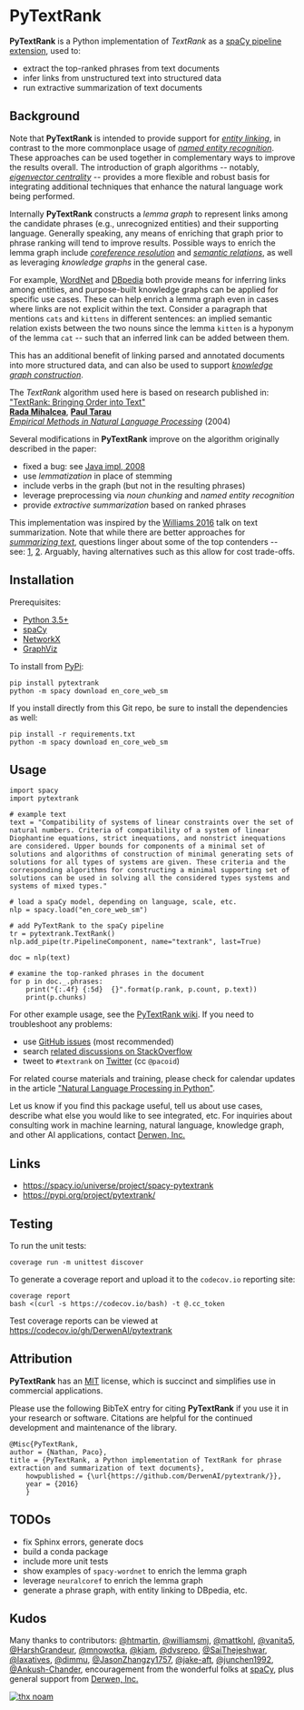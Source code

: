 # PyTextRank

**PyTextRank** is a Python implementation of *TextRank* as a
[spaCy pipeline extension](https://spacy.io/universe/project/spacy-pytextrank),
used to:

  - extract the top-ranked phrases from text documents
  - infer links from unstructured text into structured data
  - run extractive summarization of text documents

## Background

Note that **PyTextRank** is intended to provide support for
[*entity linking*](http://nlpprogress.com/english/entity_linking.html),
in contrast to the more commonplace usage of
[*named entity recognition*](http://nlpprogress.com/english/named_entity_recognition.html).
These approaches can be used together in complementary ways to improve
the results overall.
The introduction of graph algorithms -- notably,
[*eigenvector centrality*](https://demonstrations.wolfram.com/NetworkCentralityUsingEigenvectors/)
-- provides a more flexible and robust basis for integrating additional
techniques that enhance the natural language work being performed.

Internally **PyTextRank** constructs a *lemma graph* to represent links
among the candidate phrases (e.g., unrecognized entities) and their
supporting language.
Generally speaking, any means of enriching that graph prior to phrase
ranking will tend to improve results.
Possible ways to enrich the lemma graph include
[*coreference resolution*](http://nlpprogress.com/english/coreference_resolution.html)
and
[*semantic relations*](https://en.wikipedia.org/wiki/Hyponymy_and_hypernymy),
as well as leveraging *knowledge graphs* in the general case.

For example,
[WordNet](https://spacy.io/universe/project/spacy-wordnet)
and
[DBpedia](https://wiki.dbpedia.org/)
both provide means for inferring links among entities, and purpose-built knowledge
graphs can be applied for specific use cases.
These can help enrich a lemma graph even in cases where links are not explicit 
within the text.
Consider a paragraph that mentions `cats` and `kittens` in different sentences: 
an implied semantic relation exists between the two nouns since the lemma `kitten` 
is a hyponym of the lemma `cat` -- such that an inferred link can be added 
between them.

This has an additional benefit of linking parsed and annotated documents
into more structured data, and can also be used to support
[*knowledge graph construction*](https://www.akbc.ws/).

The *TextRank* algorithm used here is based on research published in:  
["TextRank: Bringing Order into Text"](https://web.eecs.umich.edu/~mihalcea/papers/mihalcea.emnlp04.pdf)  
[**Rada Mihalcea**](https://web.eecs.umich.edu/~mihalcea/), 
[**Paul Tarau**](https://www.cse.unt.edu/~tarau/)  
[*Empirical Methods in Natural Language Processing*](https://www.researchgate.net/publication/200044196_TextRank_Bringing_Order_into_Texts) (2004)

Several modifications in **PyTextRank** improve on the algorithm originally
described in the paper:

  - fixed a bug: see [Java impl, 2008](https://github.com/ceteri/textrank)
  - use *lemmatization* in place of stemming
  - include verbs in the graph (but not in the resulting phrases)
  - leverage preprocessing via *noun chunking* and *named entity recognition*
  - provide *extractive summarization* based on ranked phrases

This implementation was inspired by the
[Williams 2016](http://mike.place/2016/summarization/)
talk on text summarization.
Note that while there are better approaches for
[*summarizing text*](http://nlpprogress.com/english/summarization.html),
questions linger about some of the top contenders -- see:
[1](https://arxiv.org/abs/1909.03004),
[2](https://arxiv.org/abs/1906.02243).
Arguably, having alternatives such as this allow for cost trade-offs.


## Installation

Prerequisites:

- [Python 3.5+](https://www.python.org/downloads/)
- [spaCy](https://spacy.io/docs/usage/)
- [NetworkX](http://networkx.readthedocs.io/)
- [GraphViz](https://graphviz.readthedocs.io/)

To install from [PyPi](https://pypi.python.org/pypi/pytextrank):

```
pip install pytextrank
python -m spacy download en_core_web_sm
```

If you install directly from this Git repo, be sure to install the dependencies
as well:

```
pip install -r requirements.txt
python -m spacy download en_core_web_sm
```


## Usage

```
import spacy
import pytextrank

# example text
text = "Compatibility of systems of linear constraints over the set of natural numbers. Criteria of compatibility of a system of linear Diophantine equations, strict inequations, and nonstrict inequations are considered. Upper bounds for components of a minimal set of solutions and algorithms of construction of minimal generating sets of solutions for all types of systems are given. These criteria and the corresponding algorithms for constructing a minimal supporting set of solutions can be used in solving all the considered types systems and systems of mixed types."

# load a spaCy model, depending on language, scale, etc.
nlp = spacy.load("en_core_web_sm")

# add PyTextRank to the spaCy pipeline
tr = pytextrank.TextRank()
nlp.add_pipe(tr.PipelineComponent, name="textrank", last=True)

doc = nlp(text)

# examine the top-ranked phrases in the document
for p in doc._.phrases:
    print("{:.4f} {:5d}  {}".format(p.rank, p.count, p.text))
    print(p.chunks)
```

For other example usage, see the 
[PyTextRank wiki](https://github.com/DerwenAI/pytextrank/wiki).
If you need to troubleshoot any problems:

  - use [GitHub issues](https://github.com/DerwenAI/pytextrank/issues) (most recommended)
  - search [related discussions on StackOverflow](https://stackoverflow.com/search?q=pytextrank)
  - tweet to `#textrank` on [Twitter](https://twitter.com/search?q=%23textrank) (cc `@pacoid`)

For related course materials and training, please check for calendar updates in the article
["Natural Language Processing in Python"](https://medium.com/derwen/natural-language-processing-in-python-832b0a99791b).

Let us know if you find this package useful, tell us about use cases, 
describe what else you would like to see integrated, etc.
For inquiries about consulting work in machine learning, natural language,
knowledge graph, and other AI applications, contact 
[Derwen, Inc.](https://derwen.ai/contact)


## Links

  - https://spacy.io/universe/project/spacy-pytextrank
  - https://pypi.org/project/pytextrank/


## Testing

To run the unit tests:

```
coverage run -m unittest discover
```

To generate a coverage report and upload it to the `codecov.io`
reporting site:

```
coverage report
bash <(curl -s https://codecov.io/bash) -t @.cc_token
```

Test coverage reports can be viewed at
<https://codecov.io/gh/DerwenAI/pytextrank>


## Attribution

**PyTextRank** has an [MIT](https://spdx.org/licenses/MIT.html) license,
which is succinct and simplifies use in commercial applications.

Please use the following BibTeX entry for citing **PyTextRank** if you use it in your research or software.
Citations are helpful for the continued development and maintenance of the library.

```
@Misc{PyTextRank,
author = {Nathan, Paco},
title = {PyTextRank, a Python implementation of TextRank for phrase extraction and summarization of text documents},
    howpublished = {\url{https://github.com/DerwenAI/pytextrank/}},
    year = {2016}
    }
```


## TODOs

  - fix Sphinx errors, generate docs
  - build a conda package
  - include more unit tests
  - show examples of `spacy-wordnet` to enrich the lemma graph
  - leverage `neuralcoref` to enrich the lemma graph
  - generate a phrase graph, with entity linking to DBpedia, etc.


## Kudos

Many thanks to contributors:
[@htmartin](https://github.com/htmartin),
[@williamsmj](https://github.com/williamsmj/),
[@mattkohl](https://github.com/mattkohl),
[@vanita5](https://github.com/vanita5),
[@HarshGrandeur](https://github.com/HarshGrandeur),
[@mnowotka](https://github.com/mnowotka),
[@kjam](https://github.com/kjam),
[@dvsrepo](https://github.com/dvsrepo),
[@SaiThejeshwar](https://github.com/SaiThejeshwar),
[@laxatives](https://github.com/laxatives),
[@dimmu](https://github.com/dimmu), 
[@JasonZhangzy1757](https://github.com/JasonZhangzy1757), 
[@jake-aft](https://github.com/jake-aft),
[@junchen1992](https://github.com/junchen1992),
[@Ankush-Chander](https://github.com/Ankush-Chander),
encouragement from the wonderful folks at [spaCy](https://github.com/explosion/spaCy),
plus general support from [Derwen, Inc.](https://derwen.ai/)

[![thx noam](https://github.com/DerwenAI/pytextrank/blob/master/docs/noam.jpg)](https://memegenerator.net/img/instances/66942896.jpg)
